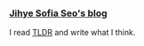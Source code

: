 ### [Jihye Sofia Seo's blog](https://jihyeseo.github.io)

I read [TLDR](https://tldr.tech/?ref=4417782) and write what I think.
